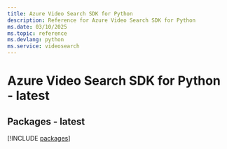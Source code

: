 ```yaml
---
title: Azure Video Search SDK for Python
description: Reference for Azure Video Search SDK for Python
ms.date: 03/10/2025
ms.topic: reference
ms.devlang: python
ms.service: videosearch
---
```

# Azure Video Search SDK for Python - latest
## Packages - latest
[!INCLUDE [packages](video-search-index.md)]